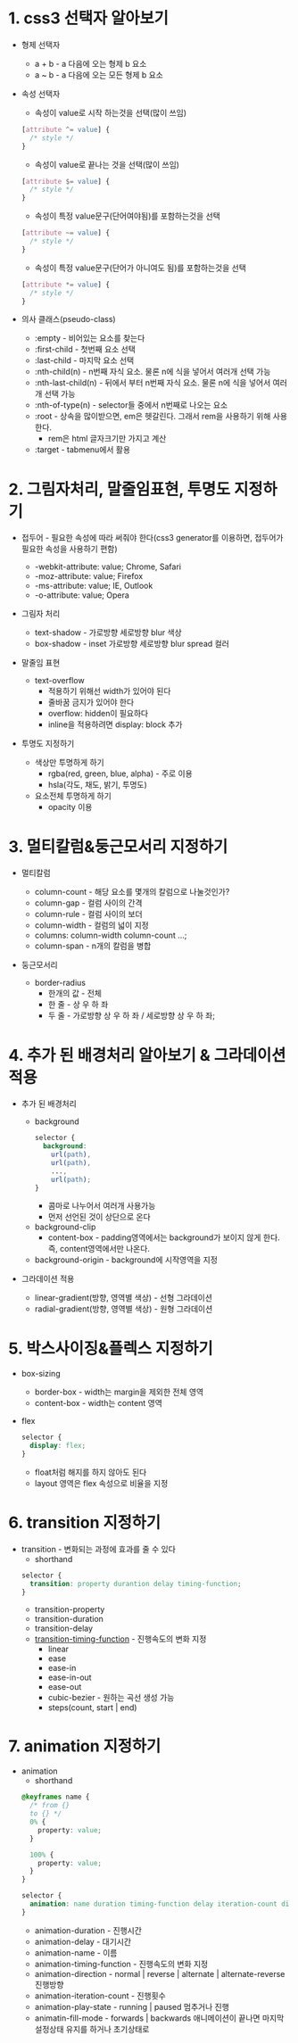 # 1. css3 선택자 알아보기
* 형제 선택자
  * a + b - a 다음에 오는 형제 b 요소
  * a ~ b - a 다음에 오는 모든 형제 b 요소

* 속성 선택자
    * 속성이 value로 시작 하는것을 선택(많이 쓰임)
    ```css
    [attribute ^= value] {
      /* style */
    }
    ```

    * 속성이 value로 끝나는 것을 선택(많이 쓰임)
    ```css
    [attribute $= value] {
      /* style */
    }
    ```

    * 속성이 특정 value문구(단어여야됨)를 포함하는것을 선택
    ```css
    [attribute ~= value] {
      /* style */
    }
    ```

    * 속성이 특정 value문구(단어가 아니여도 됨)를 포함하는것을 선택
    ```css
    [attribute *= value] {
      /* style */
    }
    ```

* 의사 클래스(pseudo-class)
  * :empty - 비어있는 요소를 찾는다
  * :first-child - 첫번째 요소 선택
  * :last-child - 마지막 요소 선택
  * :nth-child(n) - n번째 자식 요소. 물론 n에 식을 넣어서 여러개 선택 가능
  * :nth-last-child(n) - 뒤에서 부터 n번째 자식 요소. 물론 n에 식을 넣어서 여러개 선택 가능
  * :nth-of-type(n) - selector들 중에서 n번째로 나오는 요소
  * :root - 상속을 많이받으면, em은 헷갈린다. 그래서 rem을 사용하기 위해 사용한다.
    * rem은 html 글자크기만 가지고 계산
  * :target - tabmenu에서 활용

# 2. 그림자처리, 말줄임표현, 투명도 지정하기
* 접두어 - 필요한 속성에 따라 써줘야 한다(css3 generator를 이용하면, 접두어가 필요한 속성을 사용하기 편함)
  * -webkit-attribute: value; Chrome, Safari
  * -moz-attribute: value; Firefox
  * -ms-attribute: value; IE, Outlook
  * -o-attribute: value; Opera

* 그림자 처리
  * text-shadow - 가로방향 세로방향 blur 색상
  * box-shadow - inset 가로방향 세로방향 blur spread 컬러

* 말줄임 표현
  * text-overflow
    * 적용하기 위해선 width가 있어야 된다
    * 줄바꿈 금지가 있어야 한다
    * overflow: hidden이 필요하다
    * inline을 적용하려면 display: block 추가

* 투명도 지정하기
  * 색상만 투명하게 하기
    * rgba(red, green, blue, alpha) - 주로 이용
    * hsla(각도, 채도, 밝기, 투명도)
  * 요소전체 투명하게 하기
    * opacity 이용

# 3. 멀티칼럼&둥근모서리 지정하기
* 멀티칼럼
  * column-count - 해당 요소를 몇개의 칼럼으로 나눌것인가?
  * column-gap - 컬럼 사이의 간격
  * column-rule - 컬럼 사이의 보더
  * column-width - 컬럼의 넓이 지정
  * columns: column-width column-count ...;
  * column-span - n개의 칼럼을 병합

* 둥근모서리
  * border-radius
    * 한개의 값 - 전체
    * 한 줄 - 상 우 하 좌
    * 두 줄 - 가로방향 상 우 하 좌 / 세로방향 상 우 하 좌;

# 4. 추가 된 배경처리 알아보기 & 그라데이션 적용
* 추가 된 배경처리
  * background
    ```css
    selector {
      background:
        url(path),
        url(path),
        ...,
        url(path);
    }
    ```
    * 콤마로 나누어서 여러개 사용가능 
    * 먼저 선언된 것이 상단으로 온다
  * background-clip
    * content-box - padding영역에서는 background가 보이지 않게 한다. 즉, content영역에서만 나온다.
  * background-origin - background에 시작영역을 지정

* 그라데이션 적용
  * linear-gradient(방향, 영역별 색상) - 선형 그라데이션
  * radial-gradient(방향, 영역별 색상) - 원형 그라데이션

# 5. 박스사이징&플렉스 지정하기
* box-sizing
  * border-box - width는 margin을 제외한 전체 영역
  * content-box - width는 content 영역

* flex
  ```css
  selector {
    display: flex;
  }
  ```
  * float처럼 해지를 하지 않아도 된다
  * layout 영역은 flex 속성으로 비율을 지정

# 6. transition 지정하기
* transition - 변화되는 과정에 효과를 줄 수 있다
  * shorthand
  ```css
  selector {
    transition: property durantion delay timing-function;
  }
  ```
  * transition-property
  * transition-duration
  * transition-delay
  * [transition-timing-function](https://developer.mozilla.org/en-US/docs/Web/CSS/easing-function) - 진행속도의 변화 지정
    * linear
    * ease
    * ease-in
    * ease-in-out
    * ease-out
    * cubic-bezier - 원하는 곡선 생성 가능
    * steps(count, start | end)

# 7. animation 지정하기
* animation
  * shorthand
  ```css
  @keyframes name {
    /* from {}
    to {} */
    0% {
      property: value;
    }

    100% {
      property: value;
    }
  }

  selector {
    animation: name duration timing-function delay iteration-count direction fill-mode;
  }
  ```
  * animation-duration - 진행시간
  * animation-delay - 대기시간
  * animation-name - 이름
  * animation-timing-function - 진행속도의 변화 지정
  * animation-direction - normal | reverse | alternate | alternate-reverse 진행방향
  * animation-iteration-count - 진행횟수
  * animation-play-state - running | paused 멈추거나 진행
  * animatin-fill-mode - forwards | backwards 애니메이션이 끝나면 마지막 설정상태 유지를 하거나 초기상태로
